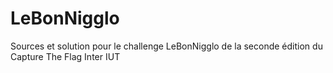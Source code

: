 # LeBonNigglo
Sources et solution pour le challenge LeBonNigglo de la seconde édition du Capture The Flag Inter IUT

